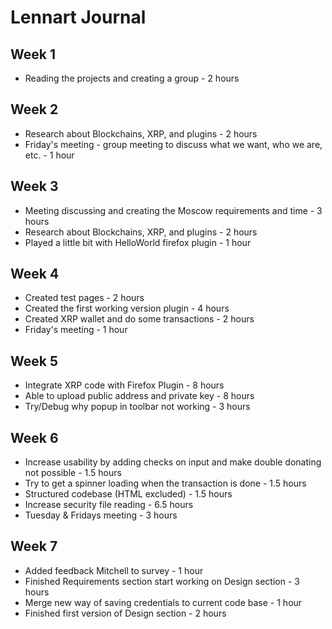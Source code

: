 # Lennart Journal

## Week 1

- Reading the projects and creating a group - 2 hours

## Week 2

- Research about Blockchains, XRP, and plugins - 2 hours
- Friday's meeting - group meeting to discuss what we want, who we are, etc. - 1 hour

## Week 3

- Meeting discussing and creating the Moscow requirements and time - 3 hours
- Research about Blockchains, XRP, and plugins - 2 hours
- Played a little bit with HelloWorld firefox plugin - 1 hour

## Week 4

- Created test pages - 2 hours
- Created the first working version plugin - 4 hours
- Created XRP wallet and do some transactions - 2 hours
- Friday's meeting - 1 hour

## Week 5

- Integrate XRP code with Firefox Plugin - 8 hours
- Able to upload public address and private key - 8 hours
- Try/Debug why popup in toolbar not working - 3 hours

## Week 6

- Increase usability by adding checks on input and make double donating not possible - 1.5 hours
- Try to get a spinner loading when the transaction is done - 1.5 hours
- Structured codebase (HTML excluded) - 1.5 hours
- Increase security file reading - 6.5 hours
- Tuesday & Fridays meeting - 3 hours
## Week 7
- Added feedback Mitchell to survey - 1 hour
- Finished Requirements section start working on Design section - 3 hours
- Merge new way of saving credentials to current code base - 1 hour
- Finished first version of Design section - 2 hours
